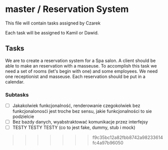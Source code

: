 # master / Reservation System

This file will contain tasks assigned by Czarek

Each task will be assigned to Kamil or Dawid.

## Tasks

We are to create a reservation system for a Spa salon. A client should be able to make an reservation with
a masseuse. To accomplish this task we need a set of rooms (let's begin with one) and some employees. We need
one receptionist and masseuse. Each reservation should be put in a calendar.


### Subtasks

- [ ] Jakakolwiek funkcjonalność, renderowanie czegokolwiek bez funkcjonalonosći jest troche bez sensu, jakie funkcjonalności to sie podzielcie
- [ ] Bez bazdy danych, wyabstraktować komunikacje przez interfejsy
- [ ] TESTY TESTY TESTY (co to jest fake, dummy, stub i mock)
>>>>>>> f9c35bc12a82fbb8742a98233614fc4a97b96050
